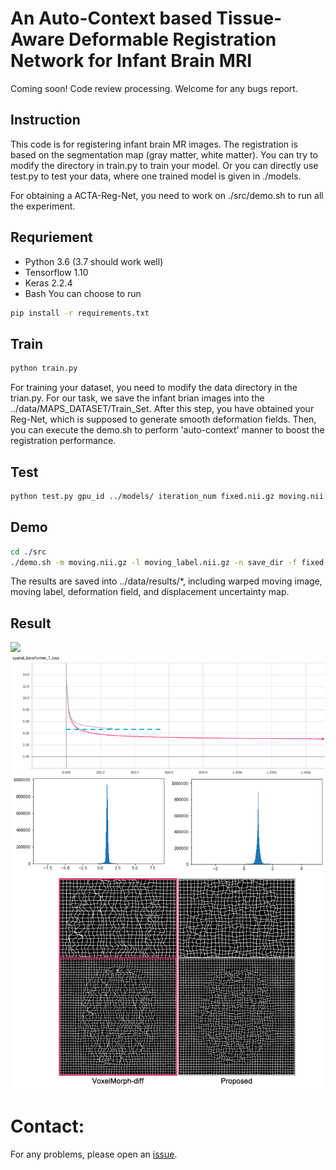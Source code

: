 # An Auto-Context based Tissue-Aware Deformable Registration Network for Infant Brain MRI
Coming soon! Code review processing. Welcome for any bugs report.


## Instruction
This code is for registering infant brain MR images. The registration is based on the segmentation map (gray matter, white matter). You can try to modify the directory in train.py to train your model. Or you can directly use test.py to test your data, where one trained model is given in ./models.

For obtaining a ACTA-Reg-Net, you need to work on ./src/demo.sh to run all the experiment.

## Requriement
- Python 3.6 (3.7 should work well)
- Tensorflow 1.10
- Keras 2.2.4
- Bash
You can choose to run
```bash
pip install -r requirements.txt
```

## Train
```bash
python train.py
```
For training your dataset, you need to modify the data directory in the trian.py. For our task, we save the infant brian images into the ../data/MAPS_DATASET/Train_Set. 
After this step, you have obtained your Reg-Net, which is supposed to generate smooth deformation fields. Then, you can execute the demo.sh to perform 'auto-context' manner to boost the registration performance.

## Test
```bash
python test.py gpu_id ../models/ iteration_num fixed.nii.gz moving.nii.gz moving_label.nii.gz
```

## Demo
```bash
cd ./src
./demo.sh -m moving.nii.gz -l moving_label.nii.gz -n save_dir -f fixed.nii.gz
```
The results are saved into ../data/results/*, including warped moving image, moving label, deformation field, and displacement uncertainty map.
## Result
<img src='./Fig/Result_with_Grid.png' />
<img src='./Fig/Smoothness_Comparison.png'>

# Contact:
For any problems, please open an [issue](https://github.com/Barnonewdm/ACTA-Reg-Net/issues/new).

